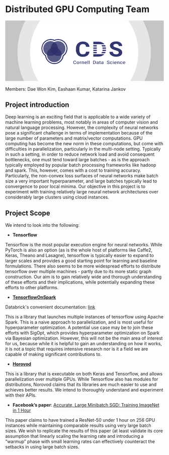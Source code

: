 # Distributed GPU Computing Team
[![Cornell Data Science Logo](images/CDS-banner.png)](cornelldata.science)

Members: Dae Won Kim, Eashaan Kumar, Katarina Jankov

## Project introduction

Deep learning is an exciting field that is applicable to a wide variety of machine learning problems, most notably in areas of computer vision and natural language processing. However, the complexity of neural networks pose a significant challenge in terms of implementation because of the large number of parameters and matrix/vector computations. GPU computing has become the new norm in these computations, but come with difficulties in parallelization, particularly in the multi-node setting. Typically in such a setting, in order to reduce network load and avoid consequent bottlenecks, one must tend toward large batches - as is the approach typically employed by popular batch processing frameworks like hadoop and spark. This, however, comes with a cost to training accuracy. Particularly, the non-convex loss surfaces of neural networks make batch size a very important hyperparameter, and large batches typically lead to convergence to poor local minima. Our objective in this project is to experiment with training relatively large neural network architectures over considerably large clusters using cloud instances. 

## Project Scope

We intend to look into the following: 
- __Tensorflow__

Tensorflow is the most popular execution engine for neural networks. While PyTorch is also an option (as is the whole host of platforms like Caffe2, Keras, Theano and Lasagne), tensorflow is typically easier to expand to larger scales and provides a good starting point for learning and baseline formulations. There also seems to be more widespread efforts to distribute tensorflow over multiple machines - partly due to its more static graph construction. Our aim is to gain relatively wide and thorough understanding of these efforts and their implications, while potentially expanding these efforts to other platforms. 

- [__TensorflowOnSpark__](https://docs.databricks.com/applications/deep-learning/tensorflow.html)

Databrick's convenient documentation: [link](https://docs.databricks.com/applications/deep-learning/tensorflow.html)

This is a library that launches multiple instances of tensorflow using Apache Spark. This is a naive approach to parallelization, and is most useful for hyperparameter optimization. A potential use case may be to join these efforts with SigOpt, which provides hyperparameter optimization on Spark via Bayesian optimization. However, this will not be the main area of interest for us, because while it is helpful to gain an understanding on how it works, it is not a topic that requires intensive research nor is it a field we are capable of making significant contributions to. 

- [__Horovod__](https://github.com/uber/horovod)

 This is a library that is executable on both Keras and Tensorflow, and allows parallelization over multiple GPUs. While Tensorflow also has modules for distributions, Norovod claims that its libraries are much easier to use and achieves better results. We intend to thoroughly understand and experiment with their APIs.

- __Facebook’s paper__: [Accurate, Large Minibatch SGD: Training ImageNet in 1 Hour](https://arxiv.org/abs/1706.02677)

This paper claims to have trained a ResNet-50 under 1 hour on 256 GPU instances while maintaining comparable results using very large batch sizes. We wish to replicate the results of this paper (at least validate its core assumption that linearly scaling the learning rate and introducing a “warmup” phase with small learning rates can effectively counteract the setbacks in using large batch sizes. 

